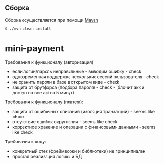 ## Сборка

Сборка осуществляется при помощи [Maven](https://maven.apache.org/)

```bash
$ ./mvn clean install
```

# mini-payment
 Требования к функционалу (авторизация):
  - если логин/пароль неправильные - выводим ошибку  - check
  - одновременная поддержка нескольких сессий пользователя - check
  - не хранить пароли в базе в открытом виде     - check
  - защита от брутфорса (подбора пароля)    - check - (блочит акк и доступ на все api на 5 минут)

 Требования к функционалу (платеж):
  - защита от ошибочных списаний (изоляция транзакций)   - seems like check
  - отсутствие ошибок округления                         - seems like check
  - корректное хранение и операции с финансовыми данными - seems like check

 Требования к коду:
  - конкретный стек (фреймворки и библиотеки) не принципиален
  - простая реализация логики и БД
